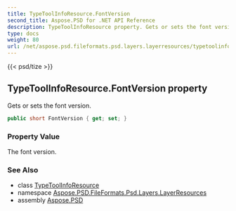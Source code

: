 ```yaml
---
title: TypeToolInfoResource.FontVersion
second_title: Aspose.PSD for .NET API Reference
description: TypeToolInfoResource property. Gets or sets the font version
type: docs
weight: 80
url: /net/aspose.psd.fileformats.psd.layers.layerresources/typetoolinforesource/fontversion/
---
```

{{< psd/tize >}}
## TypeToolInfoResource.FontVersion property

Gets or sets the font version.

```csharp
public short FontVersion { get; set; }
```

### Property Value

The font version.

### See Also

* class [TypeToolInfoResource](../)
* namespace [Aspose.PSD.FileFormats.Psd.Layers.LayerResources](../../typetoolinforesource/)
* assembly [Aspose.PSD](../../../)


